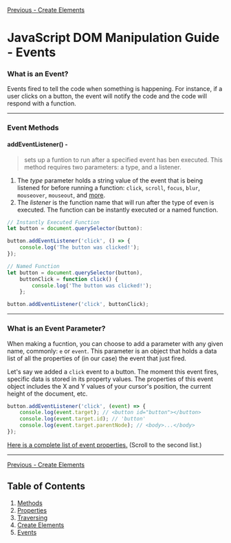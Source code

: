 [Previous - Create Elements](/JavaScript%20DOM%20Manipulation%20Guide/4%20-%20Create%20Elements.md "4 - Create Elements")

# JavaScript DOM Manipulation Guide - Events

### **What is an Event?**

Events fired to tell the code when something is happening. For instance, if a user clicks on a button, the event will notify the code and the code will respond with a function.

***

### **Event Methods**

#### addEventListener() -

> sets up a funtion to run after a specified event has ben executed. This method requires two parameters: a type, and a listener.

1. The *type* parameter holds a string value of the event that is being listened for before running a function: `click`, `scroll`, `focus`, `blur`, `mouseover`, `mouseout`, and [more](https://developer.mozilla.org/en-US/docs/Web/Events "Full list of web events").
2. The *listener* is the function name that will run after the type of even is executed. The function can be instantly executed or a named function.

```javascript
// Instantly Executed Function
let button = document.querySelector(button):

button.addEventListener('click', () => {
    console.log('The button was clicked!');
});
```

```javascript
// Named Function
let button = document.querySelector(button),
    buttonClick = function click() {
        console.log('The button was clicked!');
    };

button.addEventListener('click', buttonClick);
```

***

### **What is an Event Parameter?**

When making a fucntion, you can choose to add a parameter with any given name, commonly: `e` or `event`. This parameter is an object that holds a data list of all the properties of (in our case) the event that just fired.

Let's say we added a `click` event to a button. The moment this event fires, specific data is stored in its property values. The properties of this event object includes the X and Y values of your cursor's position, the current height of the document, etc.

```javascript
button.addEventListener('click', (event) => {
    console.log(event.target); // <button id="button"></button>
    console.log(event.target.id); // 'button'
    console.log(event.target.parentNode); // <body>...</body>
});
```

[Here is a complete list of event properties.](https://www.w3schools.com/jsref/dom_obj_event.asp "List of event properties and methods") (Scroll to the second list.)

***

[Previous - Create Elements](/JavaScript%20DOM%20Manipulation%20Guide/4%20-%20Create%20Elements.md "4 - Create New Elements")


## Table of Contents

1. [Methods](/JavaScript%20DOM%20Manipulation%20Guide/1%20-%20Methods.md "1 - Methods")
2. [Properties](/JavaScript%20DOM%20Manipulation%20Guide/2%20-%20Properties.md "2 - Properties")
3. [Traversing](/JavaScript%20DOM%20Manipulation%20Guide/3%20-%20Traversing.md "3 - Traversing")
4. [Create Elements](/JavaScript%20DOM%20Manipulation%20Guide/4%20-%20Create%20Elements.md "4 - Create New Elements")
5. [Events](/JavaScript%20DOM%20Manipulation%20Guide/5%20-%20Events.md "5 - Events")